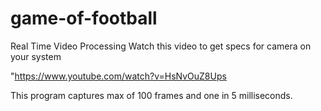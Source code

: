 # game-of-football
Real Time Video Processing
Watch this video to get specs for camera on your system 

"https://www.youtube.com/watch?v=HsNvOuZ8Ups

This program captures max of 100 frames and one in 5  milliseconds.

